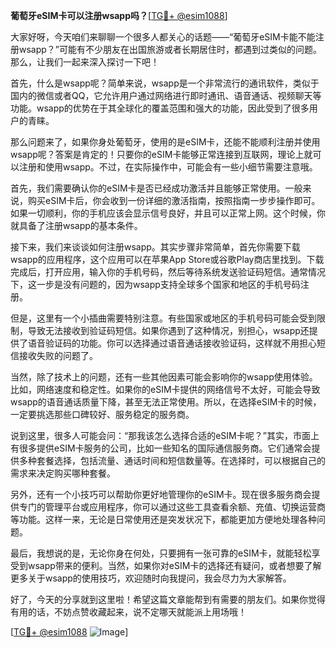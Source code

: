 **葡萄牙eSIM卡可以注册wsapp吗？**[[TG💪+ @esim1088](https://t.me/s/esim1088)]

大家好呀，今天咱们来聊聊一个很多人都关心的话题——“葡萄牙eSIM卡能不能注册wsapp？”可能有不少朋友在出国旅游或者长期居住时，都遇到过类似的问题。那么，让我们一起来深入探讨一下吧！

首先，什么是wsapp呢？简单来说，wsapp是一个非常流行的通讯软件，类似于国内的微信或者QQ，它允许用户通过网络进行即时通讯、语音通话、视频聊天等功能。wsapp的优势在于其全球化的覆盖范围和强大的功能，因此受到了很多用户的青睐。

那么问题来了，如果你身处葡萄牙，使用的是eSIM卡，还能不能顺利注册并使用wsapp呢？答案是肯定的！只要你的eSIM卡能够正常连接到互联网，理论上就可以注册和使用wsapp。不过，在实际操作中，可能会有一些小细节需要注意哦。

首先，我们需要确认你的eSIM卡是否已经成功激活并且能够正常使用。一般来说，购买eSIM卡后，你会收到一份详细的激活指南，按照指南一步步操作即可。如果一切顺利，你的手机应该会显示信号良好，并且可以正常上网。这个时候，你就具备了注册wsapp的基本条件。

接下来，我们来谈谈如何注册wsapp。其实步骤非常简单，首先你需要下载wsapp的应用程序，这个应用可以在苹果App Store或谷歌Play商店里找到。下载完成后，打开应用，输入你的手机号码，然后等待系统发送验证码短信。通常情况下，这一步是没有问题的，因为wsapp支持全球多个国家和地区的手机号码注册。

但是，这里有一个小插曲需要特别注意。有些国家或地区的手机号码可能会受到限制，导致无法接收到验证码短信。如果你遇到了这种情况，别担心，wsapp还提供了语音验证码的功能。你可以选择通过语音通话接收验证码，这样就不用担心短信接收失败的问题了。

当然，除了技术上的问题，还有一些其他因素可能会影响你的wsapp使用体验。比如，网络速度和稳定性。如果你的eSIM卡提供的网络信号不太好，可能会导致wsapp的语音通话质量下降，甚至无法正常使用。所以，在选择eSIM卡的时候，一定要挑选那些口碑较好、服务稳定的服务商。

说到这里，很多人可能会问：“那我该怎么选择合适的eSIM卡呢？”其实，市面上有很多提供eSIM卡服务的公司，比如一些知名的国际通信服务商。它们通常会提供多种套餐选择，包括流量、通话时间和短信数量等。在选择时，可以根据自己的需求来决定购买哪种套餐。

另外，还有一个小技巧可以帮助你更好地管理你的eSIM卡。现在很多服务商会提供专门的管理平台或应用程序，你可以通过这些工具查看余额、充值、切换运营商等功能。这样一来，无论是日常使用还是突发状况下，都能更加方便地处理各种问题。

最后，我想说的是，无论你身在何处，只要拥有一张可靠的eSIM卡，就能轻松享受到wsapp带来的便利。当然，如果你对eSIM卡的选择还有疑问，或者想要了解更多关于wsapp的使用技巧，欢迎随时向我提问，我会尽力为大家解答。

好了，今天的分享就到这里啦！希望这篇文章能帮到有需要的朋友们。如果你觉得有用的话，不妨点赞收藏起来，说不定哪天就能派上用场哦！

[[TG💪+ @esim1088](https://t.me/s/esim1088) ![Image](https://i.postimg.cc/4NQfJmqS/Snipaste-2025-05-13-00-14-12.png)]